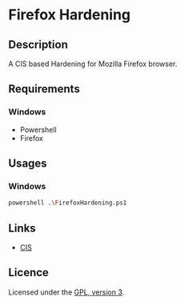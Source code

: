 # Firefox Hardening

## Description

A CIS based Hardening for Mozilla Firefox browser.

## Requirements

### Windows

 - Powershell
 - Firefox

## Usages

### Windows

```bash
powershell .\FirefoxHardening.ps1
```

## Links

 - [CIS](https://www.cisecurity.org/benchmark/mozilla_firefox)

## Licence

Licensed under the [GPL, version 3](https://www.gnu.org/licenses/).
